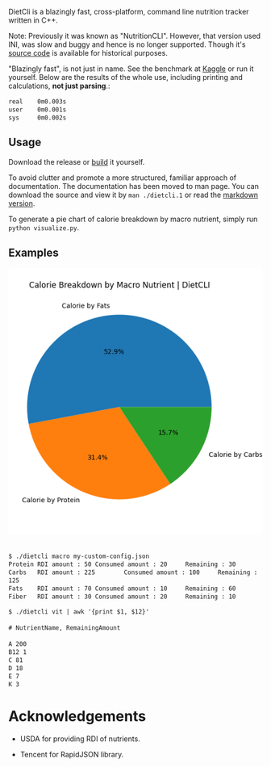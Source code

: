DietCli is a blazingly fast, cross-platform, command line nutrition tracker written in C++.

Note: Previously it was known as "NutritionCLI". However, that version used INI, was slow and buggy and hence is no longer supported. Though it's [source code](https://github.com/hstsethi/nutritioncli) is available for historical purposes.

"Blazingly fast", is not just in name. See the benchmark at [Kaggle](https://www.kaggle.com/code/hstsethi/dietcli-benchmark) or run it yourself. Below are the results of the whole use, including printing and calculations, **not just parsing**.:

```
real    0m0.003s
user    0m0.001s
sys     0m0.002s
```

## Usage

Download the release or [build](build.md) it yourself.

To avoid clutter and promote a more structured, familiar approach of documentation. The documentation has been moved to man page. You can download the source and view it by `man ./dietcli.1` or read the [markdown version](docs/dietcli.md).


To generate a pie chart of calorie breakdown by macro nutrient, simply run `python visualize.py`. 


## Examples

![img](pie-diet-cli-default.png)

```

$ ./dietcli macro my-custom-config.json
Protein RDI amount : 50 Consumed amount : 20     Remaining : 30
Carbs   RDI amount : 225        Consumed amount : 100     Remaining : 125
Fats    RDI amount : 70 Consumed amount : 10     Remaining : 60
Fiber   RDI amount : 30 Consumed amount : 20     Remaining : 10

```

```
$ ./dietcli vit | awk '{print $1, $12}'

# NutrientName, RemainingAmount

A 200
B12 1
C 81
D 18
E 7
K 3

```

# Acknowledgements

- USDA for providing RDI of nutrients.

- Tencent for RapidJSON library.


